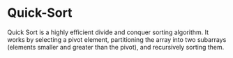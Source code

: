 # Quick-Sort
Quick Sort is a highly efficient divide and conquer sorting algorithm. It works by selecting a pivot element, partitioning the array into two subarrays (elements smaller and greater than the pivot), and recursively sorting them.

